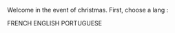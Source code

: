 Welcome in the event of christmas. First, choose a lang :

FRENCH                    ENGLISH                    PORTUGUESE